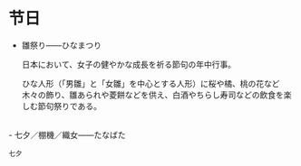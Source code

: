 # 节日

- 雛祭り——ひなまつり
    
    日本において、女子の健やかな成長を祈る節句の年中行事。
    
    ひな人形（「男雛」と「女雛」を中心とする人形）に桜や橘、桃の花など木々の飾り、雛あられや菱餅などを供え、白酒やちらし寿司などの飲食を楽しむ節句祭りである。
<br>
- 七夕／棚機／織女——たなばた
    
    七夕